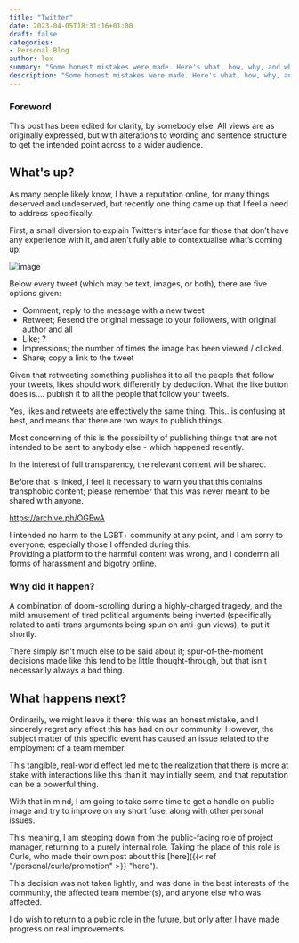 ```yaml
---
title: "Twitter"
date: 2023-04-05T18:31:16+01:00
draft: false
categories:
- Personal Blog
author: lex
summary: "Some honest mistakes were made. Here's what, how, why, and what we're doing to prevent it from happening again."
description: "Some honest mistakes were made. Here's what, how, why, and what we're doing to prevent it from happening again."
---
```


### Foreword

This post has been edited for clarity, by somebody else. All views are as originally expressed, but with alterations to wording and sentence structure to get the intended point across to a wider audience.

## What's up?

As many people likely know, I have a reputation online, for many things deserved and undeserved, but recently one thing came up that I feel a need to address specifically.

First, a small diversion to explain Twitter’s interface for those that don’t have any experience with it, and aren’t fully able to contextualise what’s coming up:

![image](https://user-images.githubusercontent.com/42079760/230490196-28a06ae5-37c9-49fc-81d3-3d99afbf6ccd.png)

Below every tweet (which may be text, images, or both), there are five options given:


* Comment; reply to the message with a new tweet
* Retweet; Resend the original message to your followers, with original author and all
* Like; ?
* Impressions; the number of times the image has been viewed / clicked.
* Share; copy a link to the tweet

Given that retweeting something publishes it to all the people that follow your tweets, likes should work differently by deduction. What the like button does is…. publish it to all the people that follow your tweets.

Yes, likes and retweets are effectively the same thing. This.. is confusing at best, and means that there are two ways to publish things.

Most concerning of this is the possibility of publishing things that are not intended to be sent to anybody else - which happened recently.

In the interest of full transparency, the relevant content will be shared.

Before that is linked, I feel it necessary to warn you that this contains transphobic content; please remember that this was never meant to be shared with anyone.

https://archive.ph/OGEwA

I intended no harm to the LGBT+ community at any point, and I am sorry to everyone; especially those I offended during this.  
Providing a platform to the harmful content was wrong, and I condemn all forms of harassment and bigotry online.

### Why did it happen?

A combination of doom-scrolling during a highly-charged tragedy, and the mild amusement of tired political arguments being inverted (specifically related to anti-trans arguments being spun on anti-gun views), to put it shortly. 

There simply isn't much else to be said about it; spur-of-the-moment decisions made like this tend to be little thought-through, but that isn't necessarily always a bad thing.

## What happens next?

Ordinarily, we might leave it there; this was an honest mistake, and I sincerely regret any effect this has had on our community. However, the subject matter of this specific event has caused an issue related to the employment of a team member.

This tangible, real-world effect led me to the realization that there is more at stake with interactions like this than it may initially seem, and that reputation can be a powerful thing.

With that in mind, I am going to take some time to get a handle on public image and try to improve on my short fuse, along with other personal issues.

This meaning, I am stepping down from the public-facing role of project manager, returning to a purely internal role. Taking the place of this role is Curle, who made their own post about this [here]({{< ref "/personal/curle/promotion" >}} "here").

This decision was not taken lightly, and was done in the best interests of the community, the affected team member(s), and anyone else who was affected.

I do wish to return to a public role in the future, but only after I have made progress on real improvements.

